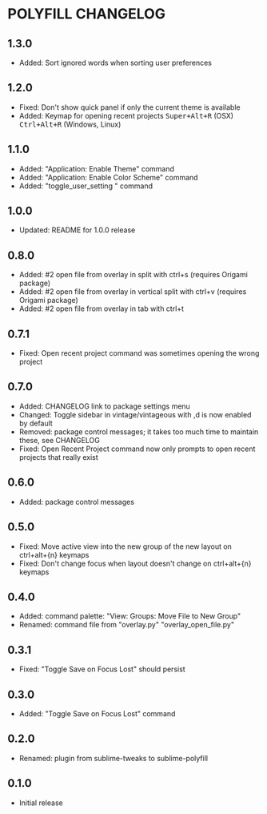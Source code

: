 # POLYFILL CHANGELOG

## 1.3.0

* Added: Sort ignored words when sorting user preferences

## 1.2.0

* Fixed: Don't show quick panel if only the current theme is available
* Added: Keymap for opening recent projects <kbd>Super+Alt+R</kbd> (OSX) <kbd>Ctrl+Alt+R</kbd> (Windows, Linux)

## 1.1.0

* Added: "Application: Enable Theme" command
* Added: "Application: Enable Color Scheme" command
* Added: "toggle_user_setting <key>" command

## 1.0.0

* Updated: README for 1.0.0 release

## 0.8.0

* Added: #2 open file from overlay in split with ctrl+s (requires Origami package)
* Added: #2 open file from overlay in vertical split with ctrl+v (requires Origami package)
* Added: #2 open file from overlay in tab with ctrl+t

## 0.7.1

* Fixed: Open recent project command was sometimes opening the wrong project

## 0.7.0

* Added: CHANGELOG link to package settings menu
* Changed: Toggle sidebar in vintage/vintageous with ,d is now enabled by default
* Removed: package control messages; it takes too much time to maintain these, see CHANGELOG
* Fixed: Open Recent Project command now only prompts to open recent projects that really exist

## 0.6.0

* Added: package control messages

## 0.5.0

* Fixed: Move active view into the new group of the new layout on ctrl+alt+{n} keymaps
* Fixed: Don't change focus when layout doesn't change on ctrl+alt+{n} keymaps

## 0.4.0

* Added: command palette: "View: Groups: Move File to New Group"
* Renamed: command file from "overlay.py" "overlay_open_file.py"

## 0.3.1

* Fixed: "Toggle Save on Focus Lost" should persist

## 0.3.0

* Added: "Toggle Save on Focus Lost" command

## 0.2.0

* Renamed: plugin from sublime-tweaks to sublime-polyfill

## 0.1.0

* Initial release
